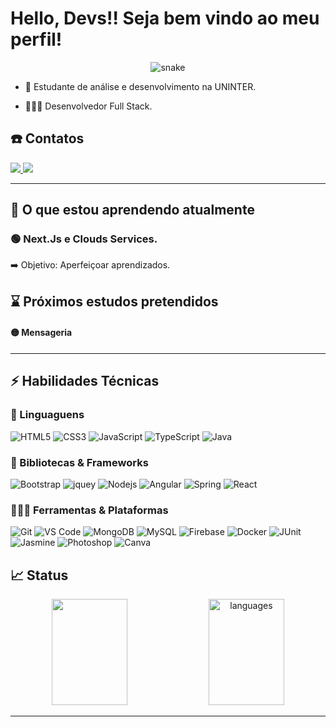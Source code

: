 # Hello, Devs!! Seja bem vindo ao meu perfil!

<p align="center">
   <img src="https://github.com/guiCarvalhoSP/guiCarvalhoSP/blob/output/github-contribution-grid-snake.svg" alt="snake">
</p>

* 📖 Estudante de análise e desenvolvimento na UNINTER. 

* 🧑🏻‍💻 Desenvolvedor Full Stack. 


## ☎️ Contatos

<p>
	<a href="https://www.linkedin.com/in/guilherme-dias-carvalho/">
		<img src="https://img.shields.io/badge/LinkedIn-0077B5?style=for-the-badge&logo=linkedin&logoColor=white" />
	</a>
  <a href="mailto:guilhermediascarvalhooo@gmail.com">
		<img src="https://img.shields.io/badge/Gmail-D14836?style=for-the-badge&logo=gmail&logoColor=white" />
	</a>
</p>

---

## 📘 O que estou aprendendo atualmente

### 🟢 Next.Js e Clouds Services.

➡️ Objetivo: Aperfeiçoar aprendizados.

## ⌛ Próximos estudos pretendidos

#### 🟡 Mensageria
---

## ⚡ Habilidades Técnicas

### 🚀 Linguaguens

![HTML5](https://img.shields.io/badge/HTML5-E34F26?style=flat&logo=html5&logoColor=white)
![CSS3](https://img.shields.io/badge/CSS3-1572B6?style=flat&logo=css3&logoColor=white)
![JavaScript](https://img.shields.io/badge/JavaScript-323330?style=flat&logo=javascript&logoColor=F7DF1E)
![TypeScript](https://img.shields.io/badge/TypeScript-3178c6?style=flat&logo=typescript&logoColor=white)
![Java](https://img.shields.io/badge/Java-ea0000?style=flat&logo=java&logoColor=white)

### 🧩 Bibliotecas & Frameworks

![Bootstrap](https://img.shields.io/badge/Bootstrap-563D7C?style=flat&logo=bootstrap&logoColor=white)
![jquey](https://img.shields.io/badge/jQuery-0769AD?style=flat&logo=jquery&logoColor=white)
![Nodejs](https://img.shields.io/badge/NodeJs-339933?style=flat&logo=nodedotjs&logoColor=white)
![Angular](https://img.shields.io/badge/Angular-dd0031?style=flat&logo=angular&logoColor=white)
![Spring](https://img.shields.io/badge/Spring-white?style=flat&logo=spring&logoColor=6DB33F)
![React](https://img.shields.io/badge/React-20232a?style=flat&logo=react&logoColor=61dafb)

### 🧑🏻‍💻 Ferramentas & Plataformas

![Git](https://img.shields.io/badge/Git-F05032?style=flat&logo=git&logoColor=white)
![VS Code](https://img.shields.io/badge/Visual_Studio_Code-0078D4?style=flat&logo=visual%20studio%20code&logoColor=white)
![MongoDB](https://img.shields.io/badge/MongoDB-13aa51?style=flat&logo=MongoDB&logoColor=white)
![MySQL](https://img.shields.io/badge/MySQL-447e9b?style=flat&logo=MySQL&logoColor=white)
![Firebase](https://img.shields.io/badge/Firebase-ffa816?style=flat&logo=Firebase&logoColor=white)
![Docker](https://img.shields.io/badge/Docker-white?style=flat&logo=docker&logoColor=2496ed)
![JUnit](https://img.shields.io/badge/JUnit5-25A162?style=flat&logo=junit5&logoColor=white)
![Jasmine](https://img.shields.io/badge/Jasmine-8A4182?style=flat&logo=jasmine&logoColor=white)
![Photoshop](https://img.shields.io/badge/Photoshop-001d34?style=flat&logo=adobephotoshop&logoColor=white)
![Canva](https://img.shields.io/badge/Canva-%2300C4CC?style=flat&logo=Canva&logoColor=white)




## 📈 Status

<p align="center">
  <img width="49%" height="170em" src="https://github-readme-stats.vercel.app/api?username=guiCarvalhoSP&show_icons=true&hide_border=true&theme=radical" />
  <img width="49%" height="170em" alt="languages" src="https://github-readme-stats.vercel.app/api/top-langs/?username=guiCarvalhoSP&layout=compact&hide_border=true&theme=radical" />
</p>

---


